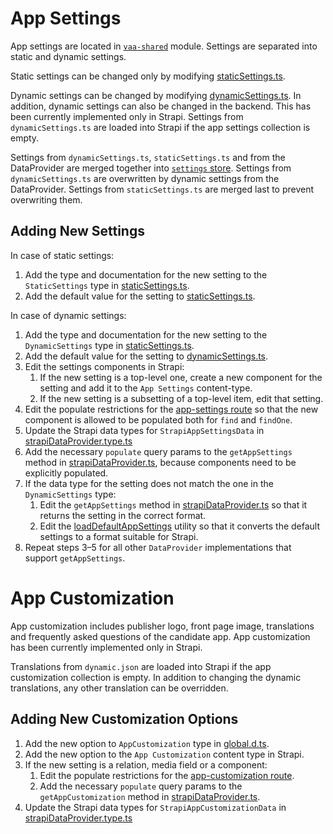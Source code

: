 # App Settings

App settings are located in [`vaa-shared`](../shared/src/settings/) module. Settings are separated into static and dynamic settings.

Static settings can be changed only by modifying [staticSettings.ts](../shared/src/settings/staticSettings.ts).

Dynamic settings can be changed by modifying [dynamicSettings.ts](../shared/src/settings/dynamicSettings.ts). In addition, dynamic settings can also be changed in the backend. This has been currently implemented only in Strapi. Settings from `dynamicSettings.ts` are loaded into Strapi if the app settings collection is empty.

Settings from `dynamicSettings.ts`, `staticSettings.ts` and from the DataProvider are merged together into [`settings` store](../frontend/src/lib/stores/stores.ts). Settings from `dynamicSettings.ts` are overwritten by dynamic settings from the DataProvider. Settings from `staticSettings.ts` are merged last to prevent overwriting them.

## Adding New Settings

In case of static settings:

1. Add the type and documentation for the new setting to the `StaticSettings` type in [staticSettings.ts](../shared/src/settings/settings.type.ts).
2. Add the default value for the setting to [staticSettings.ts](../shared/src/settings/staticSettings.ts).

In case of dynamic settings:

1. Add the type and documentation for the new setting to the `DynamicSettings` type in [staticSettings.ts](../shared/src/settings/settings.type.ts).
2. Add the default value for the setting to [dynamicSettings.ts](../shared/src/settings/dynamicSettings.ts).
3. Edit the settings components in Strapi:
   1. If the new setting is a top-level one, create a new component for the setting and add it to the `App Settings` content-type.
   2. If the new setting is a subsetting of a top-level item, edit that setting.
4. Edit the populate restrictions for the [app-settings route](backend/vaa-strapi/src/api/app-setting/routes/app-setting.ts) so that the new component is allowed to be populated both for `find` and `findOne`.
5. Update the Strapi data types for `StrapiAppSettingsData` in [strapiDataProvider.type.ts](../frontend/src/lib/api/dataProvider/strapi/strapiDataProvider.type.ts)
6. Add the necessary `populate` query params to the `getAppSettings` method in [strapiDataProvider.ts](../frontend/src/lib/api/dataProvider/strapi/strapiDataProvider.ts), because components need to be explicitly populated.
7. If the data type for the setting does not match the one in the `DynamicSettings` type:
   1. Edit the `getAppSettings` method in [strapiDataProvider.ts](../frontend/src/lib/api/dataProvider/strapi/strapiDataProvider.ts) so that it returns the setting in the correct format.
   2. Edit the [loadDefaultAppSettings](backend/vaa-strapi/src/functions/loadDefaultAppSettings.ts) utility so that it converts the  default settings to a format suitable for Strapi.
8. Repeat steps 3–5 for all other `DataProvider` implementations that support `getAppSettings`.

# App Customization

App customization includes publisher logo, front page image, translations and frequently asked questions of the candidate app. App customization has been currently implemented only in Strapi.

Translations from `dynamic.json` are loaded into Strapi if the app customization collection is empty. In addition to changing the dynamic translations, any other translation can be overridden.

## Adding New Customization Options

1. Add the new option to `AppCustomization` type in [global.d.ts](frontend/src/lib/types/global.d.ts).
2. Add the new option to the `App Customization` content type in Strapi.
3. If the new setting is a relation, media field or a component:
   1. Edit the populate restrictions for the [app-customization route](backend/vaa-strapi/src/api/app-customization/routes/app-customization.ts).
   2. Add the necessary `populate` query params to the `getAppCustomization` method in [strapiDataProvider.ts](../frontend/src/lib/api/dataProvider/strapi/strapiDataProvider.ts).
4. Update the Strapi data types for `StrapiAppCustomizationData` in [strapiDataProvider.type.ts](../frontend/src/lib/api/dataProvider/strapi/strapiDataProvider.type.ts)

